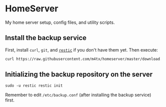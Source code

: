 HomeServer
==========

My home server setup, config files, and utility scripts.

## Install the backup service

First, install `curl`, `git`, and [`restic`](https://restic.net/) if you don't have them yet. Then execute:

```bash
curl https://raw.githubusercontent.com/m4tx/homeserver/master/download.sh | sudo bash
```

## Initializing the backup repository on the server

```
sudo -u restic restic init
```

Remember to edit `/etc/backup.conf` (after installing the backup service) first.
